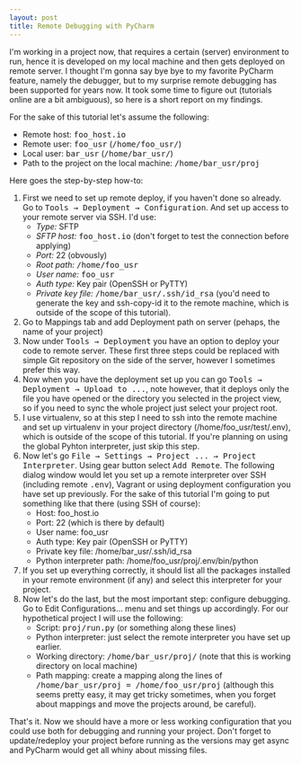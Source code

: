 ```yaml
---
layout: post
title: Remote Debugging with PyCharm
---
```


I'm working in a project now, that requires a certain (server) environment to run, hence it is developed on my local machine and then gets deployed on remote server. I thought I'm gonna say bye bye to my favorite PyCharm feature, namely the debugger, but to my surprise remote debugging has been supported for years now. It took some time to figure out (tutorials online are a bit ambiguous), so here is a short report on my findings.

For the sake of this tutorial let's assume the following:
<ul>
    <li>Remote host: <tt>foo_host.io</tt></li>
    <li>Remote user: <tt>foo_usr</tt> (<tt>/home/foo_usr/</tt>)</li>
    <li>Local user: <tt>bar_usr</tt> (<tt>/home/bar_usr/</tt>)</li>
    <li>Path to the project on the local machine: <tt>/home/bar_usr/proj</tt></li>
</ul>
Here goes the step-by-step how-to:
<ol>
    <li>First we need to set up remote deploy, if you haven't done so already. Go to <tt>Tools → Deployment → Configuration</tt>. And set up access to your remote server via SSH. I'd use:
<ul>
    <li><em>Type:</em> SFTP</li>
    <li><em>SFTP host:</em> <tt>foo_host.io</tt> (don't forget to test the connection before applying)</li>
    <li><em>Port:</em> 22 (obvously)</li>
    <li><em>Root path:</em> <tt>/home/foo_usr</tt></li>
    <li><em>User name:</em> <tt>foo_usr</tt></li>
    <li><em>Auth type:</em> Key pair (OpenSSH or PyTTY)</li>
    <li><em>Private key file:</em> <tt>/home/bar_usr/.ssh/id_rsa</tt> (you'd need to generate the key and ssh-copy-id it to the remote machine, which is outside of the scope of this tutorial).</li>
</ul>
</li>
    <li>Go to Mappings tab and add Deployment path on server (pehaps, the name of your project)</li>
    <li>Now under <tt>Tools → Deployment</tt> you have an option to deploy your code to remote server. These first three steps could be replaced with simple Git repository on the side of the server, however I sometimes prefer this way.</li>
    <li>Now when you have the deployment set up you can go <tt>Tools → Deployment → Upload to ...</tt>, note however, that it deploys only the file you have opened or the directory you selected in the project view, so if you need to sync the whole project just select your project root.</li>
    <li>I use virtualenv, so at this step I need to ssh into the remote machine and set up virtualenv in your project directory (/home/foo_usr/test/.env), which is outside of the scope of this tutorial. If you're planning on using the global Pyhton interpreter, just skip this step.</li>
    <li>Now let's go <tt>File → Settings → Project ... → Project Interpreter</tt>. Using gear button select <tt>Add Remote</tt>. The following dialog window would let you set up a remote interpreter over SSH (including remote <tt>.env</tt>), Vagrant or using deployment configuration you have set up previously. For the sake of this tutorial I'm going to put something like that there (using SSH of course):
<ul>
    <li>Host: foo_host.io</li>
    <li>Port: 22 (which is there by default)</li>
    <li>User name: foo_usr</li>
    <li>Auth type: Key pair (OpenSSH or PyTTY)</li>
    <li>Private key file: /home/bar_usr/.ssh/id_rsa</li>
    <li>Python interpreter path: /home/foo_usr/proj/.env/bin/python</li>
</ul>
</li>
    <li>If you set up everything correctly, it should list all the packages installed in your remote environment (if any) and select this interpreter for your project.</li>
    <li>Now let's do the last, but the most important step: configure debugging. Go to Edit Configurations... menu and set things up accordingly. For our hypothetical project I will use the following:
<ul>
    <li>Script: <tt>proj/run.py</tt> (or something along these lines)</li>
    <li>Python interpreter: just select the remote interpreter you have set up earlier.</li>
    <li>Working directory: <tt>/home/bar_usr/proj/</tt> (note that this is working directory on local machine)</li>
    <li>Path mapping: create a mapping along the lines of <tt>/home/bar_usr/proj = /home/foo_usr/proj</tt> (although this seems pretty easy, it may get tricky sometimes, when you forget about mappings and move the projects around, be careful).</li>
</ul>
</li>
</ol>
<div>That's it. Now we should have a more or less working configuration that you could use both for debugging and running your project. Don't forget to update/redeploy your project before running as the versions may get async and PyCharm would get all whiny about missing files.</div>
<div></div>
<br />